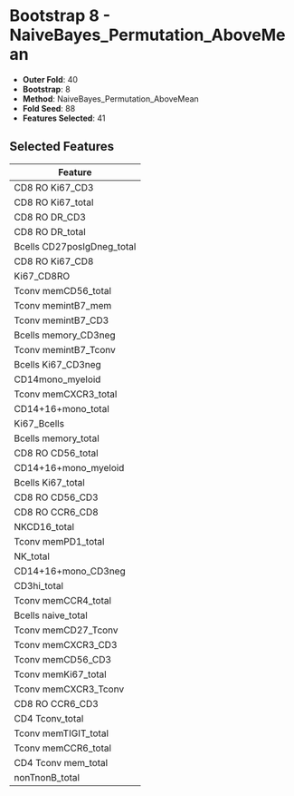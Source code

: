 # Bootstrap 8 - NaiveBayes_Permutation_AboveMean

- **Outer Fold**: 40
- **Bootstrap**: 8
- **Method**: NaiveBayes_Permutation_AboveMean
- **Fold Seed**: 88
- **Features Selected**: 41

## Selected Features

| Feature |
|---------|
| CD8  RO Ki67_CD3 |
| CD8 RO Ki67_total |
| CD8 RO DR_CD3 |
| CD8 RO DR_total |
| Bcells CD27posIgDneg_total |
| CD8 RO Ki67_CD8 |
| Ki67_CD8RO |
| Tconv memCD56_total |
| Tconv memintB7_mem |
| Tconv memintB7_CD3 |
| Bcells memory_CD3neg |
| Tconv memintB7_Tconv |
| Bcells Ki67_CD3neg |
| CD14mono_myeloid |
| Tconv memCXCR3_total |
| CD14+16+mono_total |
| Ki67_Bcells |
| Bcells memory_total |
| CD8 RO CD56_total |
| CD14+16+mono_myeloid |
| Bcells Ki67_total |
| CD8 RO CD56_CD3 |
| CD8 RO CCR6_CD8 |
| NKCD16_total |
| Tconv memPD1_total |
| NK_total |
| CD14+16+mono_CD3neg |
| CD3hi_total |
| Tconv memCCR4_total |
| Bcells naive_total |
| Tconv memCD27_Tconv |
| Tconv memCXCR3_CD3 |
| Tconv memCD56_CD3 |
| Tconv memKi67_total |
| Tconv memCXCR3_Tconv |
| CD8 RO CCR6_CD3 |
| CD4 Tconv_total |
| Tconv memTIGIT_total |
| Tconv memCCR6_total |
| CD4 Tconv mem_total |
| nonTnonB_total |
